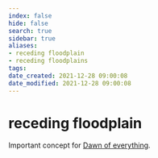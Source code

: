 ```yaml
---
index: false
hide: false
search: true
sidebar: true
aliases:
- receding floodplain
- receding floodplains
tags:
date_created: 2021-12-28 09:00:08
date_modified: 2021-12-28 09:00:08
---
```


# receding floodplain
Important concept for [Dawn of everything](dawn_of_everything_graeber_wengrow.md).
